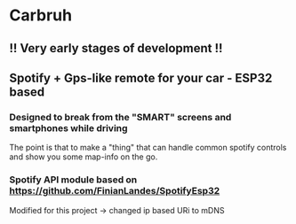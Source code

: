 # Carbruh
## !! Very early stages of development !!

## Spotify + Gps-like remote for your car - ESP32 based
### Designed to break from the "SMART" screens and smartphones while driving
The point is that to make a "thing" that can handle common spotify controls and show you some map-info on the go.

### Spotify API module based on https://github.com/FinianLandes/SpotifyEsp32
Modified for this project -> changed ip based URi to mDNS
